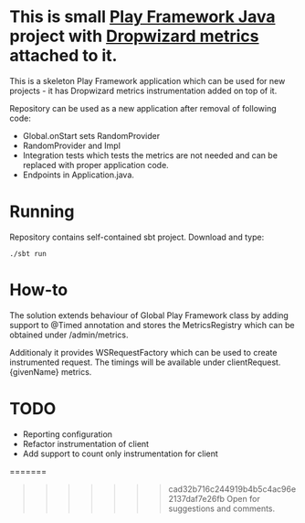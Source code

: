# This is small [Play Framework Java](https://www.playframework.com/documentation/2.3.x/JavaHome) project with [Dropwizard metrics](http://metrics.dropwizard.io/3.1.0/) attached to it.

This is a skeleton Play Framework application which can be used for new projects - it has Dropwizard metrics instrumentation added on top of it.

Repository can be used as a new application after removal of following code:
* Global.onStart sets RandomProvider
* RandomProvider and Impl
* Integration tests which tests the metrics are not needed and can be replaced with proper application code.
* Endpoints in Application.java. 

# Running

Repository contains self-contained sbt project. Download and type:

```
./sbt run
```

# How-to

The solution extends behaviour of Global Play Framework class by adding support to @Timed annotation and stores the MetricsRegistry
which can be obtained under /admin/metrics.

Additionaly it provides WSRequestFactory which can be used to create instrumented request. The timings will be available under
clientRequest.{givenName} metrics.

# TODO

* Reporting configuration
* Refactor instrumentation of client
* Add support to count only instrumentation for client

=======
>>>>>>> cad32b716c244919b4b5c4ac96e2137daf7e26fb
Open for suggestions and comments.
